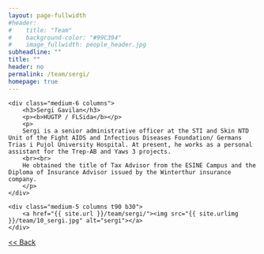 ```yaml
---
layout: page-fullwidth
#header:
#    title: "Team"
#    background-color: "#99C394"
#    image_fullwidth: people_header.jpg
subheadline: ""
title: ""
header: no
permalink: /team/sergi/
homepage: true
---
```


<div class="row t30">

	<div class="medium-6 columns">
		<h3>Sergi Gavilan</h3>
		<p><b>HUGTP / FLSida</b></p>
		<p>
		Sergi is a senior administrative officer at the STI and Skin NTD Unit of the Fight AIDS and Infectious Diseases Foundation/ Germans Trias i Pujol University Hospital. At present, he works as a personal assistant for the Trep-AB and Yaws 3 projects.
		<br><br>
		He obtained the title of Tax Advisor from the ESINE Campus and the Diploma of Insurance Advisor issued by the Winterthur insurance company.
		</p>
	</div>

	<div class="medium-5 columns t90 b30">
		<a href="{{ site.url }}/team/sergi/"><img src="{{ site.urlimg }}/team/10_sergi.jpg" alt="sergi"></a>
	</div>

</div>


<a class="button left r15 tiny radius" href="{{ site.url }}/team/"> << Back</a>
